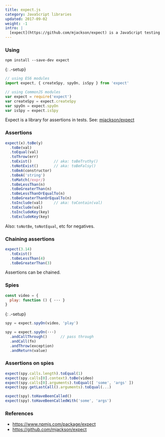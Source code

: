 ```yaml
---
title: expect.js
category: JavaScript libraries
updated: 2017-09-02
weight: -1
intro: |
  [expect](https://github.com/mjackson/expect) is a JavaScript testing library for assertions.
---
```


### Using

```
npm install --save-dev expect
```
{: .-setup}

```js
// using ES6 modules
import expect, { createSpy, spyOn, isSpy } from 'expect'
```

```js
// using CommonJS modules
var expect = require('expect')
var createSpy = expect.createSpy
var spyOn = expect.spyOn
var isSpy = expect.isSpy
```

Expect is a library for assertions in tests.
See: [mjackson/expect](https://github.com/mjackson/expect)

### Assertions

```js
expect(x).toBe(y)
  .toBe(val)
  .toEqual(val)
  .toThrow(err)
  .toExist()          // aka: toBeTruthy()
  .toNotExist()       // aka: toBeFalsy()
  .toBeA(constructor)
  .toBeA('string')
  .toMatch(/expr/)
  .toBeLessThan(n)
  .toBeGreaterThan(n)
  .toBeLessThanOrEqualTo(n)
  .toBeGreaterThanOrEqualTo(n)
  .toInclude(val)     // aka: toContain(val)
  .toExclude(val)
  .toIncludeKey(key)
  .toExcludeKey(key)
```

Also: `toNotBe`, `toNotEqual`, etc for negatives.

### Chaining assertions

```js
expect(3.14)
  .toExist()
  .toBeLessThan(4)
  .toBeGreaterThan(3)
```

Assertions can be chained.

### Spies

```js
const video = {
  play: function () { ··· }
}
```
{: .-setup}

```js
spy = expect.spyOn(video, 'play')
```

```js
spy = expect.spyOn(···)
  .andCallThrough()      // pass through
  .andCall(fn)
  .andThrow(exception)
  .andReturn(value)
```

### Assertions on spies

```js
expect(spy.calls.length).toEqual(1)
expect(spy.calls[0].context).toBe(video)
expect(spy.calls[0].arguments).toEqual([ 'some', 'args' ])
expect(spy.getLastCall().arguments).toEqual(...)
```

```js
expect(spy).toHaveBeenCalled()
expect(spy).toHaveBeenCalledWith('some', 'args')
```

### References

- <https://www.npmjs.com/package/expect>
- <https://github.com/mjackson/expect>

